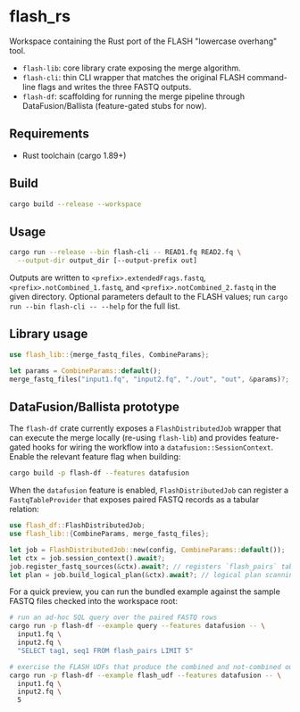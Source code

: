 # flash_rs

Workspace containing the Rust port of the FLASH "lowercase overhang" tool.

- `flash-lib`: core library crate exposing the merge algorithm.
- `flash-cli`: thin CLI wrapper that matches the original FLASH command-line
  flags and writes the three FASTQ outputs.
- `flash-df`: scaffolding for running the merge pipeline through
  DataFusion/Ballista (feature-gated stubs for now).

## Requirements

- Rust toolchain (cargo 1.89+)

## Build

```bash
cargo build --release --workspace
```

## Usage

```bash
cargo run --release --bin flash-cli -- READ1.fq READ2.fq \
  --output-dir output_dir [--output-prefix out]
```

Outputs are written to `<prefix>.extendedFrags.fastq`,
`<prefix>.notCombined_1.fastq`, and `<prefix>.notCombined_2.fastq` in the given
directory. Optional parameters default to the FLASH values; run
`cargo run --bin flash-cli -- --help` for the full list.

## Library usage

```rust
use flash_lib::{merge_fastq_files, CombineParams};

let params = CombineParams::default();
merge_fastq_files("input1.fq", "input2.fq", "./out", "out", &params)?;
```

## DataFusion/Ballista prototype

The `flash-df` crate currently exposes a `FlashDistributedJob` wrapper that can
execute the merge locally (re-using `flash-lib`) and provides feature-gated
hooks for wiring the workflow into a `datafusion::SessionContext`. Enable the
relevant feature flag when building:

```bash
cargo build -p flash-df --features datafusion
```

When the `datafusion` feature is enabled, `FlashDistributedJob` can register a
`FastqTableProvider` that exposes paired FASTQ records as a tabular relation:

```rust
use flash_df::FlashDistributedJob;
use flash_lib::{CombineParams, merge_fastq_files};

let job = FlashDistributedJob::new(config, CombineParams::default());
let ctx = job.session_context().await?;
job.register_fastq_sources(&ctx).await?; // registers `flash_pairs` table
let plan = job.build_logical_plan(&ctx).await?; // logical plan scanning the table
```

For a quick preview, you can run the bundled example against the sample FASTQ
files checked into the workspace root:

```bash
# run an ad-hoc SQL query over the paired FASTQ rows
cargo run -p flash-df --example query --features datafusion -- \
  input1.fq \
  input2.fq \
  "SELECT tag1, seq1 FROM flash_pairs LIMIT 5"

# exercise the FLASH UDFs that produce the combined and not-combined outputs
cargo run -p flash-df --example flash_udf --features datafusion -- \
  input1.fq \
  input2.fq \
  5
```
